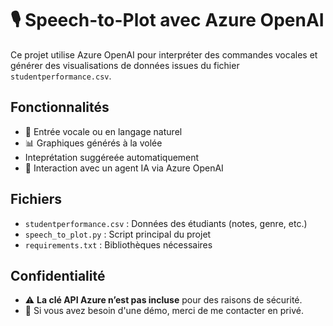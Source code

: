 # 🎙️ Speech-to-Plot avec Azure OpenAI

Ce projet utilise Azure OpenAI pour interpréter des commandes vocales et générer des visualisations de données issues du fichier `studentperformance.csv`.

## Fonctionnalités
- 🎤 Entrée vocale ou en langage naturel
- 📊 Graphiques générés à la volée
- Inteprétation suggéreée automatiquement
- 🤖 Interaction avec un agent IA via Azure OpenAI

## Fichiers
- `studentperformance.csv` : Données des étudiants (notes, genre, etc.)
- `speech_to_plot.py` : Script principal du projet
- `requirements.txt` : Bibliothèques nécessaires

## Confidentialité
- ⚠️ **La clé API Azure n’est pas incluse** pour des raisons de sécurité.
- 🔐 Si vous avez besoin d'une démo, merci de me contacter en privé.


